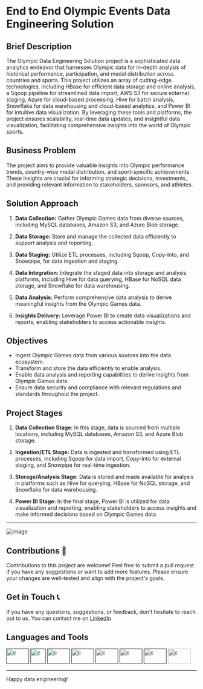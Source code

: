 # End to End Olympic Events Data Engineering Solution

## Brief Description
 
The Olympic Data Engineering Solution project is a sophisticated data analytics endeavor that harnesses Olympic data for in-depth analysis of historical performance, participation, and medal distribution across countries and sports. This project utilizes an array of cutting-edge technologies, including HBase for efficient data storage and online analysis, a Sqoop pipeline for streamlined data import, AWS S3 for secure external staging, Azure for cloud-based processing, Hive for batch analysis, Snowflake for data warehousing and cloud-based analytics, and Power BI for intuitive data visualization. By leveraging these tools and platforms, the project ensures scalability, real-time data updates, and insightful data visualization, facilitating comprehensive insights into the world of Olympic sports.

## Business Problem

The project aims to provide valuable insights into Olympic performance trends, country-wise medal distribution, and sport-specific achievements. These insights are crucial for informing strategic decisions, investments, and providing relevant information to stakeholders, sponsors, and athletes.

## Solution Approach

1. **Data Collection:** Gather Olympic Games data from diverse sources, including MySQL databases, Amazon S3, and Azure Blob storage.

2. **Data Storage:** Store and manage the collected data efficiently to support analysis and reporting.

3. **Data Staging:** Utilize ETL processes, including Sqoop, Copy-Into, and Snowpipe, for data ingestion and staging.

4. **Data Integration:** Integrate the staged data into storage and analysis platforms, including Hive for data querying, HBase for NoSQL data storage, and Snowflake for data warehousing.

5. **Data Analysis:** Perform comprehensive data analysis to derive meaningful insights from the Olympic Games data.

6. **Insights Delivery:** Leverage Power BI to create data visualizations and reports, enabling stakeholders to access actionable insights.

## Objectives

- Ingest Olympic Games data from various sources into the data ecosystem.
- Transform and store the data efficiently to enable analysis.
- Enable data analysis and reporting capabilities to derive insights from Olympic Games data.
- Ensure data security and compliance with relevant regulations and standards throughout the project.

## Project Stages

1. **Data Collection Stage:** In this stage, data is sourced from multiple locations, including MySQL databases, Amazon S3, and Azure Blob storage.

2. **Ingestion/ETL Stage:** Data is ingested and transformed using ETL processes, including Sqoop for data import, Copy-Into for external staging, and Snowpipe for real-time ingestion.

3. **Storage/Analysis Stage:** Data is stored and made available for analysis in platforms such as Hive for querying, HBase for NoSQL storage, and Snowflake for data warehousing.

4. **Power BI Stage:** In the final stage, Power BI is utilized for data visualization and reporting, enabling stakeholders to access insights and make informed decisions based on Olympic Games data.
---
![image](https://github.com/jayjatharjj/Olympics_Data_Engineering_Solution/assets/121347635/f52810b9-cea5-4669-964c-c54708f8b235)

## Contributions 🤝

Contributions to this project are welcome! Feel free to submit a pull request if you have any suggestions or want to add more features. Please ensure your changes are well-tested and align with the project's goals.

## Get in Touch 📞

If you have any questions, suggestions, or feedback, don't hesitate to reach out to us. You can contact me on [LinkedIn](https://www.linkedin.com/in/koustav-sarkar-abb64a1a5) 

## Languages and Tools

<p align="left"> <a href="" target="_blank"><img src="https://www.vectorlogo.zone/logos/apache_hadoop/apache_hadoop-icon.svg" alt = "c" width="60" height="40"/></a>
<a href="" target="_blank"><img src="https://www.vectorlogo.zone/logos/apache_hive/apache_hive-icon.svg" alt = "c" width="40" height="40"/></a>
<a href="" target="_blank"><img src="https://upload.wikimedia.org/wikipedia/commons/b/b4/Apache_Sqoop_logo.svg" alt = "c" width="60" height="40"/></a>
<a href="" target="_blank"><img src="https://www.vectorlogo.zone/logos/snowflake/snowflake-ar21.svg" alt = "c" width="60" height="40"/></a>
 <a href="" target="_blank"><img src="https://www.vectorlogo.zone/logos/amazon_aws/amazon_aws-ar21.svg" alt = "c" width="60" height="40"/></a>
 <a href="" target="_blank"><img src="https://www.vectorlogo.zone/logos/microsoft_azure/microsoft_azure-ar21.svg" alt = "c" width=60" height="40"/></a>
 <a href="" target="_blank"><img src="https://www.vectorlogo.zone/logos/mysql/mysql-ar21.svg" alt = "c" width="60" height="40"/></a>
<a href="https://seekvectorlogo.com/power-bi-vector-logo-svg/" target="_blank"><img src="https://seekvectorlogo.com/wp-content/uploads/2022/02/power-bi-vector-logo-2022.png" alt="c" width="60" height="40"/></a>

---

Happy data engineering!
